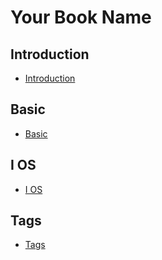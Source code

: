 # Your Book Name

## Introduction
* [Introduction](README.md)


## Basic
  - [Basic](md/1-Basic/1-Basic/Readme.md)

## I OS
  - [I OS](md/2-iOS/2-iOS/Readme.md)

## Tags
* [Tags](tags.md)
